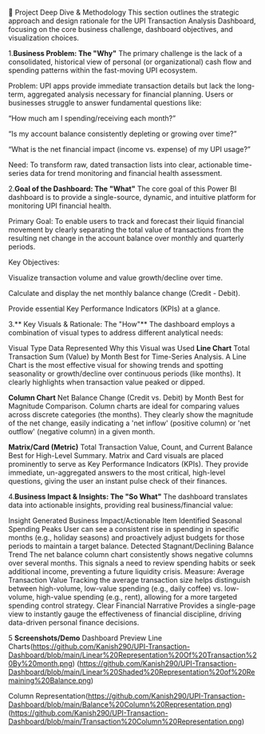 🔎 Project Deep Dive & Methodology
This section outlines the strategic approach and design rationale for the UPI Transaction Analysis Dashboard, focusing on the core business challenge, dashboard objectives, and visualization choices.

1.**Business Problem: The "Why"**
The primary challenge is the lack of a consolidated, historical view of personal (or organizational) cash flow and spending patterns within the fast-moving UPI ecosystem.

Problem: UPI apps provide immediate transaction details but lack the long-term, aggregated analysis necessary for financial planning. Users or businesses struggle to answer fundamental questions like:

“How much am I spending/receiving each month?”

“Is my account balance consistently depleting or growing over time?”

“What is the net financial impact (income vs. expense) of my UPI usage?”

Need: To transform raw, dated transaction lists into clear, actionable time-series data for trend monitoring and financial health assessment.

2.**Goal of the Dashboard: The "What"**
The core goal of this Power BI dashboard is to provide a single-source, dynamic, and intuitive platform for monitoring UPI financial health.

Primary Goal: To enable users to track and forecast their liquid financial movement by clearly separating the total value of transactions from the resulting net change in the account balance over monthly and quarterly periods.

Key Objectives:

Visualize transaction volume and value growth/decline over time.

Calculate and display the net monthly balance change (Credit - Debit).

Provide essential Key Performance Indicators (KPIs) at a glance.

3.** Key Visuals & Rationale: The "How"**
The dashboard employs a combination of visual types to address different analytical needs:

Visual Type	Data Represented	Why this Visual was Used
**Line Chart**	Total Transaction Sum (Value) by Month	Best for Time-Series Analysis. A Line Chart is the most effective visual for showing trends and spotting seasonality or growth/decline over continuous periods (like months). It clearly highlights when transaction value peaked or dipped.

**Column Chart**	Net Balance Change (Credit vs. Debit) by Month	Best for Magnitude Comparison. Column charts are ideal for comparing values across discrete categories (the months). They clearly show the magnitude of the net change, easily indicating a 'net inflow' (positive column) or 'net outflow' (negative column) in a given month.

**Matrix/Card (Metric)**	Total Transaction Value, Count, and Current Balance	Best for High-Level Summary. Matrix and Card visuals are placed prominently to serve as Key Performance Indicators (KPIs). They provide immediate, un-aggregated answers to the most critical, high-level questions, giving the user an instant pulse check of their finances.

4.**Business Impact & Insights: The "So What"**
The dashboard translates data into actionable insights, providing real business/financial value:

Insight Generated	Business Impact/Actionable Item
Identified Seasonal Spending Peaks	User can see a consistent rise in spending in specific months (e.g., holiday seasons) and proactively adjust budgets for those periods to maintain a target balance.
Detected Stagnant/Declining Balance Trend	The net balance column chart consistently shows negative columns over several months. This signals a need to review spending habits or seek additional income, preventing a future liquidity crisis.
Measure: Average Transaction Value	Tracking the average transaction size helps distinguish between high-volume, low-value spending (e.g., daily coffee) vs. low-volume, high-value spending (e.g., rent), allowing for a more targeted spending control strategy.
Clear Financial Narrative	Provides a single-page view to instantly gauge the effectiveness of financial discipline, driving data-driven personal finance decisions.

5 **Screenshots/Demo**
Dashboard Preview 
Line Charts(https://github.com/Kanish290/UPI-Transaction-Dashboard/blob/main/Linear%20Representation%20Of%20Transaction%20By%20month.png)
(https://github.com/Kanish290/UPI-Transaction-Dashboard/blob/main/Linear%20Shaded%20Representation%20of%20Remaining%20Balance.png)

Column Representation(https://github.com/Kanish290/UPI-Transaction-Dashboard/blob/main/Balance%20Column%20Representation.png)
(https://github.com/Kanish290/UPI-Transaction-Dashboard/blob/main/Transaction%20Column%20Representation.png)

